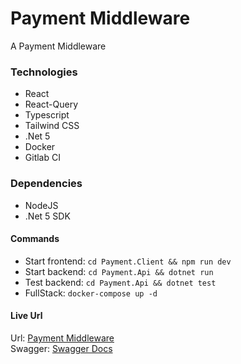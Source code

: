 # Payment Middleware

A Payment Middleware

### Technologies

- React
- React-Query
- Typescript
- Tailwind CSS
- .Net 5
- Docker
- Gitlab CI

### Dependencies

- NodeJS
- .Net 5 SDK

#### Commands

- Start frontend: `cd Payment.Client && npm run dev`
- Start backend: `cd Payment.Api && dotnet run`
- Test backend: `cd Payment.Api && dotnet test`
- FullStack: `docker-compose up -d`

#### Live Url

Url: [Payment Middleware](https://pay.babajideadedeji.com)<br/>
Swagger: [Swagger Docs](https://pay-back.babajideadedeji.com/swagger)

